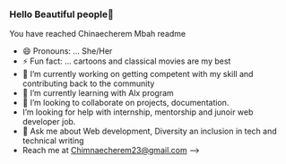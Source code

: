 ### Hello Beautiful people👋
 
  You have reached Chinaecherem Mbah readme 

- 😄 Pronouns: ... She/Her
-  ⚡ Fun fact: ... cartoons and classical movies are my best
- 🔭 I’m currently working on getting competent with my skill and contributing back to the community
- 🌱 I’m currently learning with Alx program
- 👯 I’m looking to collaborate on projects, documentation.
-    I’m looking for help with internship, mentorship and junoir web developer job.
- 💬 Ask me about Web development, Diversity an inclusion in tech and technical writing
-    Reach me at Chimnaecherem23@gmail.com
-->
